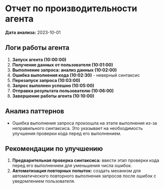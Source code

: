 # Отчет по производительности агента

**Дата анализа:** 2023-10-01

## Логи работы агента

1. **Запуск агента (10:00:00)**
2. **Получение данных от пользователя (10:01:00)**
3. **Выполнение запроса: анализ данных (10:02:00)**
4. **Ошибка выполнения кода (10:02:30)** - неверный синтаксис
5. **Перезапуск запроса (10:03:00)**
6. **Запрос выполнен успешно (10:05:00)**
7. **Отправка результата пользователю (10:06:00)**
8. **Завершение работы агента (10:10:00)**

## Анализ паттернов
- Ошибка выполнения запроса произошла на этапе выполнения из-за неправильного синтаксиса. Это указывает на необходимость улучшения проверки кода перед его выполнением.

## Рекомендации по улучшению
1. **Предварительная проверка синтаксиса:** ввести этап проверки кода перед его выполнением для уменьшения числа ошибок.
2. **Автоматизация повторных попыток:** создать механизм для автоматического повторного выполнения запросов после ошибок с уведомлением пользователя.